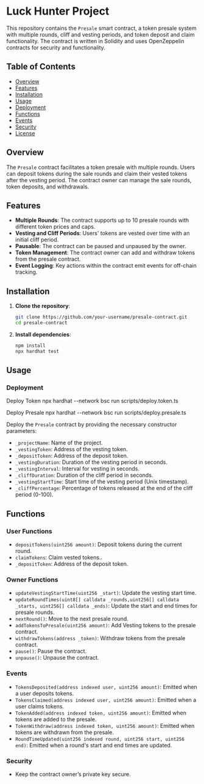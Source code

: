 # Luck Hunter Project
This repository contains the `Presale` smart contract, a token presale system with multiple rounds, cliff and vesting periods, and token deposit and claim functionality. The contract is written in Solidity and uses OpenZeppelin contracts for security and functionality.
 
## Table of Contents
- [Overview](#overview)
- [Features](#features)
- [Installation](#installation)
- [Usage](#usage)
- [Deployment](#deployment)
- [Functions](#functions)
- [Events](#events)
- [Security](#security)
- [License](#license)

## Overview

The `Presale` contract facilitates a token presale with multiple rounds. Users can deposit tokens during the sale rounds and claim their vested tokens after the vesting period. The contract owner can manage the sale rounds, token deposits, and withdrawals.

## Features

- **Multiple Rounds**: The contract supports up to 10 presale rounds with different token prices and caps.
- **Vesting and Cliff Periods**: Users' tokens are vested over time with an initial cliff period.
- **Pausable**: The contract can be paused and unpaused by the owner.
- **Token Management**: The contract owner can add and withdraw tokens from the presale contract.
- **Event Logging**: Key actions within the contract emit events for off-chain tracking.

## Installation

1. **Clone the repository**:

   ```bash
   git clone https://github.com/your-username/presale-contract.git
   cd presale-contract
   ```

2. **Install dependencies**:

   ```bash
   npm install
   npx hardhat test
   ```

## Usage

### Deployment
Deploy Token
npx hardhat --network bsc run scripts/deploy.token.ts

Deploy Presale
npx hardhat --network bsc run scripts/deploy.presale.ts


Deploy the `Presale` contract by providing the necessary constructor parameters:

- `_projectName`: Name of the project.
- `_vestingToken`: Address of the vesting token.
- `_depositToken`: Address of the deposit token.
- `_vestingDuration`: Duration of the vesting period in seconds.
- `_vestingInterval`: Interval for vesting in seconds.
- `_cliffDuration`: Duration of the cliff period in seconds.
- `_vestingStartTime`: Start time of the vesting period (Unix timestamp).
- `_cliffPercentage`: Percentage of tokens released at the end of the cliff period (0-100).
 

## Functions

### User Functions



- `depositTokens(uint256 amount)`: Deposit tokens during the current round.
- `claimTokens`: Claim vested tokens..
- `_depositToken`: Address of the deposit token.

### Owner Functions

- `updateVestingStartTime(uint256 _start)`: Update the vesting start time.
- `updateRoundTimes(uint8[] calldata _rounds,uint256[] calldata _starts, uint256[] calldata _ends)`: Update the start and end times for presale rounds.
- `nextRound()`: Move to the next presale round.
- `addTokensToPresale(uint256 amount)`: Add Vesting tokens to the presale contract.
- `withdrawTokens(address _token)`: Withdraw tokens from the presale contract.
- `pause()`: Pause the contract.
- `unpause()`: Unpause the contract.

### Events

- `TokensDeposited(address indexed user, uint256 amount)`: Emitted when a user deposits tokens.
- `TokensClaimed(address indexed user, uint256 amount)`: Emitted when a user claims tokens.
- `TokenAdded(address indexed token, uint256 amount)`: Emitted when tokens are added to the presale.
- `TokenWithdraw(address indexed token, uint256 amount)`: Emitted when tokens are withdrawn from the presale.
- `RoundTimeUpdated(uint256 indexed round, uint256 start, uint256 end)`: Emitted when a round's start and end times are updated.

### Security
- Keep the contract owner’s private key secure.
